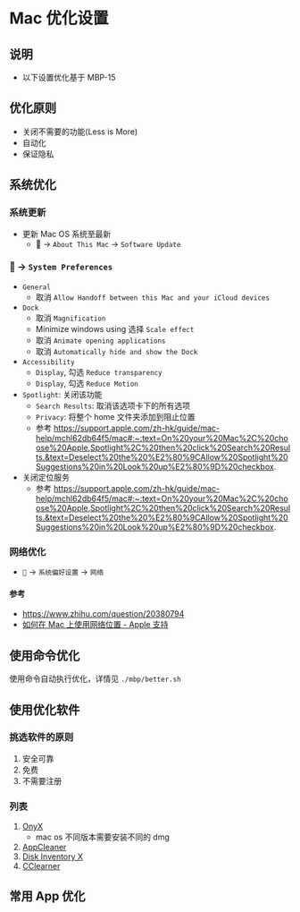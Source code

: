 # Mac 优化设置

## 说明

-   以下设置优化基于 MBP-15

## 优化原则

-   关闭不需要的功能(Less is More)
-   自动化
-   保证隐私

## 系统优化

### 系统更新

-   更新 Mac OS 系统至最新
    -    -> `About This Mac` -> `Software Update`

###  -> `System Preferences`

-   `General`
    -   取消 `Allow Handoff between this Mac and your iCloud devices`
-   `Dock`
    -   取消 `Magnification`
    -   Minimize windows using 选择 `Scale effect`
    -   取消 `Animate opening applications`
    -   取消 `Automatically hide and show the Dock`
-   `Accessibility`
    -   `Display`, 勾选 `Reduce transparency`
    -   `Display`, 勾选 `Reduce Motion`
-   `Spotlight`: 关闭该功能
    -   `Search Results`: 取消该选项卡下的所有选项
    -   `Privacy`: 将整个 home 文件夹添加到阻止位置
    -   参考 https://support.apple.com/zh-hk/guide/mac-help/mchl62db64f5/mac#:~:text=On%20your%20Mac%2C%20choose%20Apple,Spotlight%2C%20then%20click%20Search%20Results.&text=Deselect%20the%20%E2%80%9CAllow%20Spotlight%20Suggestions%20in%20Look%20up%E2%80%9D%20checkbox.
-   关闭定位服务
    -   参考 https://support.apple.com/zh-hk/guide/mac-help/mchl62db64f5/mac#:~:text=On%20your%20Mac%2C%20choose%20Apple,Spotlight%2C%20then%20click%20Search%20Results.&text=Deselect%20the%20%E2%80%9CAllow%20Spotlight%20Suggestions%20in%20Look%20up%E2%80%9D%20checkbox.

### 网络优化

-   `` -> `系统偏好设置` -> `网络`

#### 参考

-   https://www.zhihu.com/question/20380794
-   [如何在 Mac 上使用网络位置 - Apple 支持](https://support.apple.com/zh-cn/HT202480)

## 使用命令优化

使用命令自动执行优化，详情见 `./mbp/better.sh`

## 使用优化软件

### 挑选软件的原则

1. 安全可靠
1. 免费
1. 不需要注册

### 列表

1. [OnyX](https://www.titanium-software.fr/en/onyx.html)
    - mac os 不同版本需要安装不同的 dmg
1. [AppCleaner](http://freemacsoft.net/appcleaner/)
1. [Disk Inventory X](http://www.derlien.com/)
1. [CClearner](https://www.ccleaner.com/ccleaner-mac)

## 常用 App 优化
